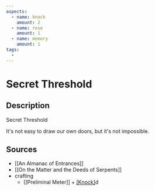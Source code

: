 ```yaml
---
aspects: 
  - name: knock
    amount: 2
  - name: rose
    amount: 1
  - name: memory
    amount: 1
tags:
  - 
---
```


# Secret Threshold

## Description
Secret Threshold

It's not easy to draw our own doors, but it's not impossible.
## Sources
- [[An Almanac of Entrances]]
- [[On the Matter and the Deeds of Serpents]]
- crafting
	- [[Preliminal Meter]] + [[Knock]](5)d